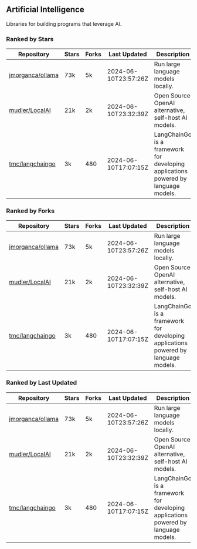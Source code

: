 ## Artificial Intelligence

Libraries for building programs that leverage AI.

### Ranked by Stars

| Repository | Stars | Forks | Last Updated | Description | 
|------------|-------|-------|--------------|-------------|
| [jmorganca/ollama](https://github.com/jmorganca/ollama) | 73k | 5k | 2024-06-10T23:57:26Z |  Run large language models locally. |
| [mudler/LocalAI](https://github.com/mudler/LocalAI) | 21k | 2k | 2024-06-10T23:32:39Z |  Open Source OpenAI alternative, self-host AI models. |
| [tmc/langchaingo](https://github.com/tmc/langchaingo) | 3k | 480 | 2024-06-10T17:07:15Z |  LangChainGo is a framework for developing applications powered by language models. |

### Ranked by Forks

| Repository | Stars | Forks | Last Updated | Description | 
|------------|-------|-------|--------------|-------------|
| [jmorganca/ollama](https://github.com/jmorganca/ollama) | 73k | 5k | 2024-06-10T23:57:26Z |  Run large language models locally. |
| [mudler/LocalAI](https://github.com/mudler/LocalAI) | 21k | 2k | 2024-06-10T23:32:39Z |  Open Source OpenAI alternative, self-host AI models. |
| [tmc/langchaingo](https://github.com/tmc/langchaingo) | 3k | 480 | 2024-06-10T17:07:15Z |  LangChainGo is a framework for developing applications powered by language models. |

### Ranked by Last Updated

| Repository | Stars | Forks | Last Updated | Description | 
|------------|-------|-------|--------------|-------------|
| [jmorganca/ollama](https://github.com/jmorganca/ollama) | 73k | 5k | 2024-06-10T23:57:26Z |  Run large language models locally. |
| [mudler/LocalAI](https://github.com/mudler/LocalAI) | 21k | 2k | 2024-06-10T23:32:39Z |  Open Source OpenAI alternative, self-host AI models. |
| [tmc/langchaingo](https://github.com/tmc/langchaingo) | 3k | 480 | 2024-06-10T17:07:15Z |  LangChainGo is a framework for developing applications powered by language models. |

